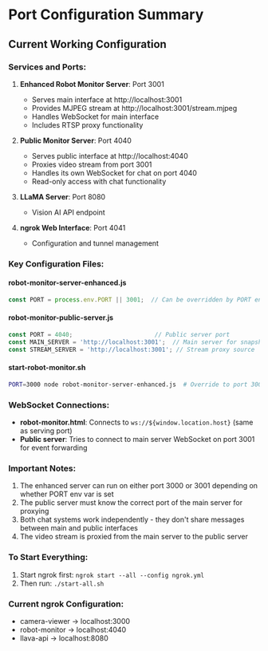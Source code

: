 # Port Configuration Summary

## Current Working Configuration

### Services and Ports:
1. **Enhanced Robot Monitor Server**: Port 3001
   - Serves main interface at http://localhost:3001
   - Provides MJPEG stream at http://localhost:3001/stream.mjpeg
   - Handles WebSocket for main interface
   - Includes RTSP proxy functionality

2. **Public Monitor Server**: Port 4040
   - Serves public interface at http://localhost:4040
   - Proxies video stream from port 3001
   - Handles its own WebSocket for chat on port 4040
   - Read-only access with chat functionality

3. **LLaMA Server**: Port 8080
   - Vision AI API endpoint

4. **ngrok Web Interface**: Port 4041
   - Configuration and tunnel management

### Key Configuration Files:

#### robot-monitor-server-enhanced.js
```javascript
const PORT = process.env.PORT || 3001;  // Can be overridden by PORT env var
```

#### robot-monitor-public-server.js
```javascript
const PORT = 4040;                       // Public server port
const MAIN_SERVER = 'http://localhost:3001';  // Main server for snapshots
const STREAM_SERVER = 'http://localhost:3001'; // Stream proxy source
```

#### start-robot-monitor.sh
```bash
PORT=3000 node robot-monitor-server-enhanced.js  # Override to port 3000
```

### WebSocket Connections:
- **robot-monitor.html**: Connects to `ws://${window.location.host}` (same as serving port)
- **Public server**: Tries to connect to main server WebSocket on port 3001 for event forwarding

### Important Notes:
1. The enhanced server can run on either port 3000 or 3001 depending on whether PORT env var is set
2. The public server must know the correct port of the main server for proxying
3. Both chat systems work independently - they don't share messages between main and public interfaces
4. The video stream is proxied from the main server to the public server

### To Start Everything:
1. Start ngrok first: `ngrok start --all --config ngrok.yml`
2. Then run: `./start-all.sh`

### Current ngrok Configuration:
- camera-viewer → localhost:3000
- robot-monitor → localhost:4040
- llava-api → localhost:8080
